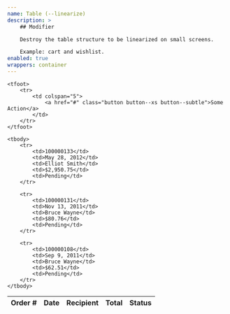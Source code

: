 ```yaml
---
name: Table (--linearize)
description: >
    ## Modifier

    Destroy the table structure to be linearized on small screens.

    Example: cart and wishlist.
enabled: true
wrappers: container
---
```


<table class="table table--border table--linearize">
    <thead>
        <tr>
            <th>Order #</th>
            <th>Date</th>
            <th>Recipient</th>
            <th>Total</th>
            <th>Status</th>
        </tr>
    </thead>

    <tfoot>
        <tr>
            <td colspan="5">
                <a href="#" class="button button--xs button--subtle">Some Action</a>
            </td>
        </tr>
    </tfoot>

    <tbody>
        <tr>
            <td>100000133</td>
            <td>May 28, 2012</td>
            <td>Elliot Smith</td>
            <td>$2,950.75</td>
            <td>Pending</td>
        </tr>

        <tr>
            <td>100000131</td>
            <td>Nov 13, 2011</td>
            <td>Bruce Wayne</td>
            <td>$80.76</td>
            <td>Pending</td>
        </tr>

        <tr>
            <td>100000108</td>
            <td>Sep 9, 2011</td>
            <td>Bruce Wayne</td>
            <td>$62.51</td>
            <td>Pending</td>
        </tr>
    </tbody>
</table>
